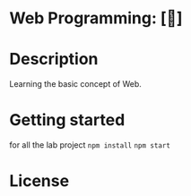 # Web Programming: [🗽]

# Description
Learning the basic concept of Web.
# Getting started
for all the lab project
`npm install`
`npm start`
# License
